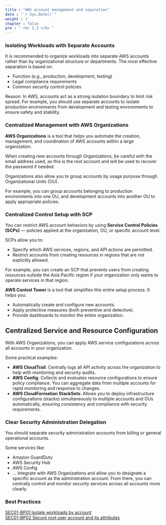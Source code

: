 ```yaml
---
title : "AWS account management and separation"
date : "`r Sys.Date()`"
weight : 3
chapter : false
pre : " <b> 2.3 </b> "
---
```

### Isolating Workloads with Separate Accounts
It is recommended to organize workloads into separate AWS accounts rather than by organizational structure or departments. The most effective separation is based on:
- Function (e.g., production, development, testing)
- Legal compliance requirements
- Common security control policies

Reason: In AWS, accounts act as a strong isolation boundary to limit risk spread. For example, you should use separate accounts to isolate production environments from development and testing environments to ensure safety and stability.

### Centralized Management with AWS Organizations
**AWS Organizations** is a tool that helps you automate the creation, management, and coordination of AWS accounts within a large organization.

When creating new accounts through Organizations, be careful with the email address used, as this is the root account and will be used to recover the password if needed.

Organizations also allow you to group accounts by usage purpose through Organizational Units (OU).

For example, you can group accounts belonging to production environments into one OU, and development accounts into another OU to apply appropriate policies.

### Centralized Control Setup with SCP
You can restrict AWS account behaviors by using **Service Control Policies (SCPs)** — policies applied at the organization, OU, or specific account level.

SCPs allow you to:
- Specify which AWS services, regions, and API actions are permitted.
- Restrict accounts from creating resources in regions that are not explicitly allowed.

For example, you can create an SCP that prevents users from creating resources outside the Asia Pacific region if your organization only wants to operate services in that region.

**AWS Control Tower** is a tool that simplifies this entire setup process. It helps you:
- Automatically create and configure new accounts.
- Apply protective measures (both preventive and detective).
- Provide dashboards to monitor the entire organization.

## Centralized Service and Resource Configuration
With AWS Organizations, you can apply AWS service configurations across all accounts in your organization.

Some practical examples:
- **AWS CloudTrail**: Centrally logs all API activity across the organization to help with monitoring and security audits.
- **AWS Config**: Collects and evaluates resource configurations to ensure policy compliance. You can aggregate data from multiple accounts for rapid monitoring and response to changes.
- **AWS CloudFormation StackSets**: Allows you to deploy infrastructure configurations (stacks) simultaneously to multiple accounts and OUs automatically, ensuring consistency and compliance with security requirements.

### Clear Security Administration Delegation
You should separate security administration accounts from billing or general operational accounts.

Some services like:
- Amazon GuardDuty
- AWS Security Hub
- AWS Config
- ...
Integrate with AWS Organizations and allow you to designate a specific account as the administration account. From there, you can centrally control and monitor security services across all accounts more clearly.

### Best Practices
[SEC01-BP01 Isolate workloads by account](https://docs.aws.amazon.com/wellarchitected/latest/security-pillar/sec_securely_operate_multi_accounts.html)  
[SEC01-BP02 Secure root user account and its attributes](https://docs.aws.amazon.com/wellarchitected/latest/security-pillar/sec_securely_operate_aws_account.html)

